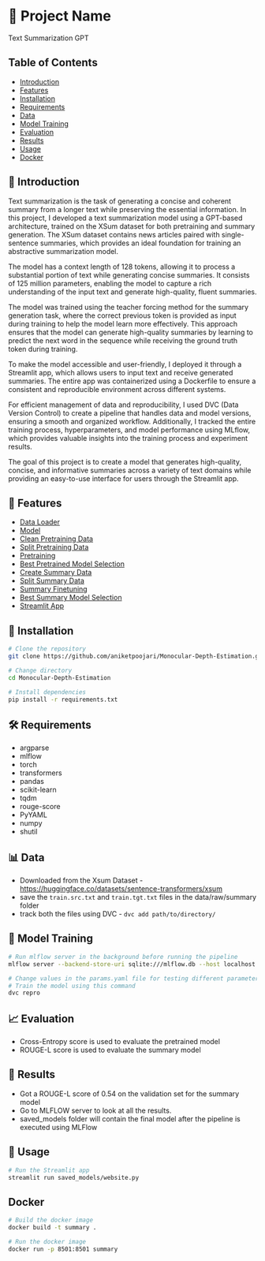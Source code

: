 # 🚀 Project Name

Text Summarization GPT

## Table of Contents

- [Introduction](#introduction)
- [Features](#features)
- [Installation](#installation)
- [Requirements](#requirements)
- [Data](#data)
- [Model Training](#model-training)
- [Evaluation](#evaluation)
- [Results](#results)
- [Usage](#usage)
- [Docker](#docker)

## 📄 Introduction

Text summarization is the task of generating a concise and coherent summary from a longer text while preserving the essential information. In this project, I developed a text summarization model using a GPT-based architecture, trained on the XSum dataset for both pretraining and summary generation. The XSum dataset contains news articles paired with single-sentence summaries, which provides an ideal foundation for training an abstractive summarization model.

The model has a context length of 128 tokens, allowing it to process a substantial portion of text while generating concise summaries. It consists of 125 million parameters, enabling the model to capture a rich understanding of the input text and generate high-quality, fluent summaries.

The model was trained using the teacher forcing method for the summary generation task, where the correct previous token is provided as input during training to help the model learn more effectively. This approach ensures that the model can generate high-quality summaries by learning to predict the next word in the sequence while receiving the ground truth token during training.

To make the model accessible and user-friendly, I deployed it through a Streamlit app, which allows users to input text and receive generated summaries. The entire app was containerized using a Dockerfile to ensure a consistent and reproducible environment across different systems.

For efficient management of data and reproducibility, I used DVC (Data Version Control) to create a pipeline that handles data and model versions, ensuring a smooth and organized workflow. Additionally, I tracked the entire training process, hyperparameters, and model performance using MLflow, which provides valuable insights into the training process and experiment results.

The goal of this project is to create a model that generates high-quality, concise, and informative summaries across a variety of text domains while providing an easy-to-use interface for users through the Streamlit app.

## 🌟 Features

- [Data Loader](src/data_loader.py)
- [Model](src/model.py)
- [Clean Pretraining Data](src/clean_pretraining_data.py)
- [Split Pretraining Data](src/create_pretraining_split.py)
- [Pretraining](src/pretraining.py)
- [Best Pretrained Model Selection](src/log_pretraining_model.py)
- [Create Summary Data](src/create_summary_data.py)
- [Split Summary Data](src/create_summary_split.py)
- [Summary Finetuning](src/summary_generation.py)
- [Best Summary Model Selection](src/log_summary_model.py)
- [Streamlit App](saved_models/website.py)

## 🚚 Installation

```bash
# Clone the repository
git clone https://github.com/aniketpoojari/Monocular-Depth-Estimation.git

# Change directory
cd Monocular-Depth-Estimation

# Install dependencies
pip install -r requirements.txt
```

## 🛠️ Requirements

- argparse
- mlflow
- torch
- transformers
- pandas
- scikit-learn
- tqdm
- rouge-score
- PyYAML
- numpy
- shutil

## 📊 Data

- Downloaded from the Xsum Dataset - https://huggingface.co/datasets/sentence-transformers/xsum
- save the `train.src.txt` and `train.tgt.txt` files in the data/raw/summary folder
- track both the files using DVC - `dvc add path/to/directory/`

## 🤖 Model Training

```bash
# Run mlflow server in the background before running the pipeline
mlflow server --backend-store-uri sqlite:///mlflow.db --host localhost

# Change values in the params.yaml file for testing different parameters
# Train the model using this command
dvc repro
```

## 📈 Evaluation

- Cross-Entropy score is used to evaluate the pretrained model
- ROUGE-L score is used to evaluate the summary model

## 🎉 Results

- Got a ROUGE-L score of 0.54 on the validation set for the summary model
- Go to MLFLOW server to look at all the results.
- saved_models folder will contain the final model after the pipeline is executed using MLFlow

## 🚀 Usage

```bash
# Run the Streamlit app
streamlit run saved_models/website.py
```

## Docker

```bash
# Build the docker image
docker build -t summary .

# Run the docker image
docker run -p 8501:8501 summary
```
